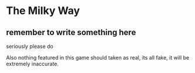 # The Milky Way
## remember to write something here
seriously please do

Also nothing featured in this game should taken as real, its all fake, it will be extremely inaccurate.
